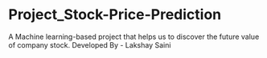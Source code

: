 # Project_Stock-Price-Prediction
A Machine learning-based project that helps us to discover the future value of company stock.
Developed By - Lakshay Saini
